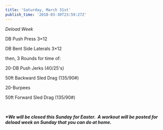 ```yaml
---
title: 'Saturday, March 31st'
publish_time: '2018-03-30T23:59:27Z'
---
```


*Deload Week*

DB Push Press 3×12

DB Bent Side Laterals 3×12

then, 3 Rounds for time of:

20-DB Push Jerks (40/25's)

50ft Backward Sled Drag (135/90\#)

20-Burpees

50ft Forward Sled Drag (135/90\#)

 

***\*We will be closed this Sunday for Easter.  A workout will be posted
for deload week on Sunday that you can do at home.***
